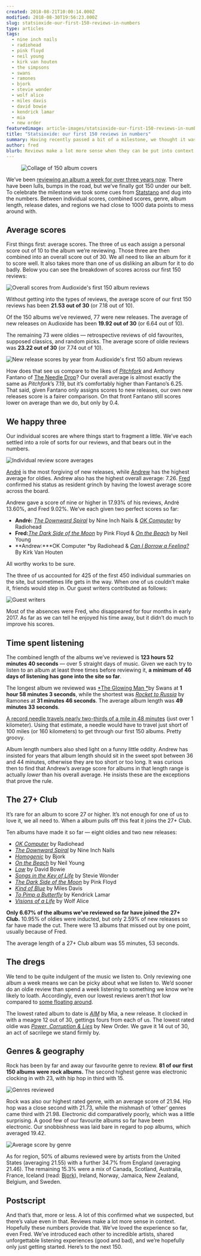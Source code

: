 ```yaml
---
created: 2018-08-21T10:00:14.000Z
modified: 2018-08-30T19:56:23.000Z
slug: statsioxide-our-first-150-reviews-in-numbers
type: articles
tags:
  - nine inch nails
  - radiohead
  - pink floyd
  - neil young 
  - kirk van houten
  - the simpsons
  - swans
  - ramones
  - bjork
  - stevie wonder
  - wolf alice
  - miles davis
  - david bowie 
  - kendrick lamar
  - mia
  - new order
featuredimage: article-images/statsioxide-our-first-150-reviews-in-numbers.jpg
title: "Statsioxide: our first 150 reviews in numbers"
summary: Having recently passed a bit of a milestone, we thought it was high time for some statistics. What’s our favourite genre? Which records cracked the 27+ Club? Who’s the most miserable reviewer? All will be revealed
author: fred
blurb: Reviews make a lot more sense when they can be put into context. After passing 150 albums reviewed we thought it was high time to look at the statistics.
---
```


<figure class="wide">
  <img src="article-images/statsioxide-our-first-150-reviews-in-numbers.jpg" alt="Collage of 150 album covers" />
  <figcaption></figcaption>
</figure>

We’ve been [reviewing an album a week for over three years now](/reviews/). There have been lulls, bumps in the road, but we’ve finally got 150 under our belt. To celebrate the milestone we took some cues from [Statstano](https://www.youtube.com/watch?v=jJY3QrKQRWE) and dug into the numbers. Between individual scores, combined scores, genre, album length, release dates, and regions we had close to 1000 data points to mess around with.

## Average scores

First things first: average scores. The three of us each assign a personal score out of 10 to the album we’re reviewing. Those three are then combined into an overall score out of 30. We all need to like an album for it to score well. It also takes more than one of us disliking an album for it to do badly.
Below you can see the breakdown of scores across our first 150 reviews:

![Overall scores from Audioxide's first 150 album reviews](article-images/statsioxide-150-overall-scores.jpg)

Without getting into the types of reviews, the average score of our first 150 reviews has been **21\.53 out of 30** (or 7.18 out of 10).

Of the 150 albums we’ve reviewed, 77 were new releases. The average of new releases on Audioxide has been **19\.92 out of 30** (or 6.64 out of 10).

The remaining 73 were oldies — retrospective reviews of old favourites, supposed classics, and random picks. The average score of oldie reviews was **23\.22 out of 30** (or 7.74 out of 10).

![New release scores by year from Audioxide's first 150 album reviews](article-images/statsioxide-150-scores-by-year.jpg)

How does that see us compare to the likes of [*Pitchfork*](https://pitchfork.com/) and Anthony Fantano of [The Needle Drop](https://www.youtube.com/theneedledrop)? Our overall average is almost exactly the same as *Pitchfork*’s 7.19, but it’s comfortably higher than Fantano’s 6.25. That said, given Fantano only assigns scores to new releases, our own new releases score is a fairer comparison. On that front Fantano still scores lower on average than we do, but only by 0.4.

## We happy three

Our individual scores are where things start to fragment a little. We’ve each settled into a role of sorts for our reviews, and that bears out in the numbers.

![Individual review score averages](article-images/statsioxide-150-individual-averages.jpg)

[André](https://twitter.com/andredack) is the most forgiving of new releases, while [Andrew](https://twitter.com/andrewbridge) has the highest average for oldies. Andrew also has the highest overall average: 7.26. [Fred](https://twitter.com/thewhalelines) confirmed his status as resident grinch by having the lowest average score across the board.

Andrew gave a score of nine or higher in 17.93% of his reviews, André 13.60%, and Fred 9.02%. We’ve each given two perfect scores so far:

- **André:** [*The Downward Spiral*](/reviews/nine-inch-nails-the-downward-spiral/) by Nine Inch Nails & [*OK Computer*](/reviews/radiohead-ok-computer/) by Radiohead
- **Fred:**[*The Dark Side of the Moon*](/reviews/pink-floyd-the-dark-side-of-the-moon/) by Pink Floyd & [*On the Beach*](/reviews/neil-young-on-the-beach/) by Neil Young
- **Andrew:***OK Computer *by Radiohead & [*Can I Borrow a Feeling?*](/reviews/kirk-van-houten-can-i-borrow-a-feeling/) By Kirk Van Houten

All worthy works to be sure.

The three of us accounted for 425 of the first 450 individual summaries on the site, but sometimes life gets in the way. When one of us couldn’t make it, friends would step in. Our guest writers contributed as follows:

![Guest writers](article-images/statsioxide-150-guest-reviewers.jpg)

Most of the absences were Fred, who disappeared for four months in early 2017. As far as we can tell he enjoyed his time away, but it didn’t do much to improve his scores.

## Time spent listening

The combined length of the albums we’ve reviewed is **123 hours 52 minutes 40 seconds** — over 5 straight days of music. Given we each try to listen to an album at least three times before reviewing it, **a minimum of 46 days of listening has gone into the site so far**.

The longest album we reviewed was [*The Glowing Man *](/reviews/swans-the-glowing-man/)by Swans at **1 hour 58 minutes 3 seconds**, while the shortest was [*Rocket to Russia*](/reviews/ramones-rocket-to-russia/) by Ramones at **31 minutes 46 seconds**. The average album length was **49 minutes 33 seconds**.

[A record needle travels nearly two-thirds of a mile in 48 minutes](https://www.vinylengine.com/turntable_forum/viewtopic.php?f=41&t=17225) (just over 1 kilometer). Using that estimate, a needle would have to travel just short of 100 miles (or 160 kilometers) to get through our first 150 albums. Pretty groovy.

Album length numbers also shed light on a funny little oddity. Andrew has insisted for years that album length should sit in the sweet spot between 36 and 44 minutes, otherwise they are too short or too long. It was curious then to find that Andrew’s average score for albums in that length range is actually *lower* than his overall average. He insists these are the exceptions that prove the rule.

## The 27+ Club

It’s rare for an album to score 27 or higher. It’s not enough for one of us to love it, we all need to. When a album pulls off this feat it joins the 27+ Club.

Ten albums have made it so far — eight oldies and two new releases:

- [*OK Computer*](/reviews/radiohead-ok-computer/) by Radiohead
- [*The Downward Spiral*](/reviews/nine-inch-nails-the-downward-spiral/) by Nine Inch Nails
- [*Homogenic*](/reviews/bjork-homogenic/) by Bjork
- [*On the Beach*](/reviews/neil-young-on-the-beach/) by Neil Young
- [*Low*](/reviews/david-bowie-low/) by David Bowie
- [*Songs in the Key of Life*](/reviews/stevie-wonder-songs-in-the-key-of-life/) by Stevie Wonder
- [*The Dark Side of the Moon*](/reviews/pink-floyd-the-dark-side-of-the-moon/) by Pink Floyd
- [*Kind of Blue*](/reviews/miles-davis-kind-of-blue/) by Miles Davis
- [*To Pimp a Butterfly*](/reviews/kendrick-lamar-to-pimp-a-butterfly/) by Kendrick Lamar
- [*Visions of a Life*](/reviews/wolf-alice-visions-of-a-life/) by Wolf Alice

**Only 6.67% of the albums we’ve reviewed so far have joined the 27+ Club.** 10\.95% of oldies were inducted, but only 2.59% of new releases so far have made the cut. There were 13 albums that missed out by one point, usually because of Fred.

The average length of a 27+ Club album was 55 minutes, 53 seconds.

## The dregs

We tend to be quite indulgent of the music we listen to. Only reviewing one album a week means we can be picky about what we listen to. We’d sooner do an oldie review than spend a week listening to something we know we’re likely to loath. Accordingly, even our lowest reviews aren’t *that* low compared to [some floating around](https://pitchfork.com/reviews/albums/5799-the-fragile/).

The lowest rated album to date is [*AIM*](/reviews/mia-aim/) by Mia, a new release. It clocked in with a meagre 12 out of 30, gettings fours from each of us. The lowest rated oldie was [*Power, Corruption & Lies*](/reviews/new-order-power-corruption-and-lies/) by New Order. We gave it 14 out of 30, an act of sacrilege we stand firmly by.

## Genres & geography

Rock has been by far and away our favourite genre to review. **81 of our first 150 albums were rock albums.** The second highest genre was electronic clocking in with 23, with hip hop in third with 15.

![Genres reviewed](article-images/statsioxide-150-genres.jpg)

Rock was also our highest rated genre, with an average score of 21.94. Hip hop was a close second with 21.73, while the mishmash of ‘other’ genres came third with 21.98. Electronic did comparatively poorly, which was a little surprising. A good few of our favourite albums so far have been electronic. Our snobbishness was laid bare in regard to pop albums, which averaged 19.42.

![Average score by genre](article-images/statsioxide-150-genre-averages.jpg)

As for region, 50% of albums reviewed were by artists from the United States (averaging 21.55) with a further 34.7% from England (averaging 21.46). The remaining 15.3% were a mix of Canada, Scotland, Australia, France, Iceland (read: [Bjork](/reviews/bjork-homogenic/)), Ireland, Norway, Jamaica, New Zealand, Belgium, and Sweden.

## Postscript

And that’s that, more or less. A lot of this confirmed what we suspected, but there’s value even in that. Reviews make a lot more sense in context. Hopefully these numbers provide that. We’ve loved the experience so far, even Fred. We’ve introduced each other to incredible artists, shared unforgettable listening experiences (good and bad), and we’re hopefully only just getting started.
Here’s to the next 150.